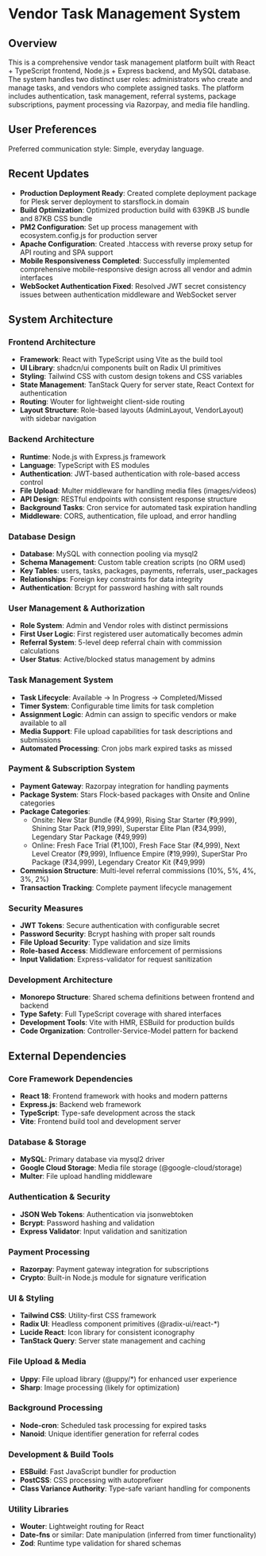 # Vendor Task Management System

## Overview

This is a comprehensive vendor task management platform built with React + TypeScript frontend, Node.js + Express backend, and MySQL database. The system handles two distinct user roles: administrators who create and manage tasks, and vendors who complete assigned tasks. The platform includes authentication, task management, referral systems, package subscriptions, payment processing via Razorpay, and media file handling.

## User Preferences

Preferred communication style: Simple, everyday language.

## Recent Updates
- **Production Deployment Ready**: Created complete deployment package for Plesk server deployment to starsflock.in domain
- **Build Optimization**: Optimized production build with 639KB JS bundle and 87KB CSS bundle
- **PM2 Configuration**: Set up process management with ecosystem.config.js for production server
- **Apache Configuration**: Created .htaccess with reverse proxy setup for API routing and SPA support
- **Mobile Responsiveness Completed**: Successfully implemented comprehensive mobile-responsive design across all vendor and admin interfaces
- **WebSocket Authentication Fixed**: Resolved JWT secret consistency issues between authentication middleware and WebSocket server

## System Architecture

### Frontend Architecture
- **Framework**: React with TypeScript using Vite as the build tool
- **UI Library**: shadcn/ui components built on Radix UI primitives
- **Styling**: Tailwind CSS with custom design tokens and CSS variables
- **State Management**: TanStack Query for server state, React Context for authentication
- **Routing**: Wouter for lightweight client-side routing
- **Layout Structure**: Role-based layouts (AdminLayout, VendorLayout) with sidebar navigation

### Backend Architecture
- **Runtime**: Node.js with Express.js framework
- **Language**: TypeScript with ES modules
- **Authentication**: JWT-based authentication with role-based access control
- **File Upload**: Multer middleware for handling media files (images/videos)
- **API Design**: RESTful endpoints with consistent response structure
- **Background Tasks**: Cron service for automated task expiration handling
- **Middleware**: CORS, authentication, file upload, and error handling

### Database Design
- **Database**: MySQL with connection pooling via mysql2
- **Schema Management**: Custom table creation scripts (no ORM used)
- **Key Tables**: users, tasks, packages, payments, referrals, user_packages
- **Relationships**: Foreign key constraints for data integrity
- **Authentication**: Bcrypt for password hashing with salt rounds

### User Management & Authorization
- **Role System**: Admin and Vendor roles with distinct permissions
- **First User Logic**: First registered user automatically becomes admin
- **Referral System**: 5-level deep referral chain with commission calculations
- **User Status**: Active/blocked status management by admins

### Task Management System
- **Task Lifecycle**: Available → In Progress → Completed/Missed
- **Timer System**: Configurable time limits for task completion
- **Assignment Logic**: Admin can assign to specific vendors or make available to all
- **Media Support**: File upload capabilities for task descriptions and submissions
- **Automated Processing**: Cron jobs mark expired tasks as missed

### Payment & Subscription System
- **Payment Gateway**: Razorpay integration for handling payments
- **Package System**: Stars Flock-based packages with Onsite and Online categories
- **Package Categories**: 
  - Onsite: New Star Bundle (₹4,999), Rising Star Starter (₹9,999), Shining Star Pack (₹19,999), Superstar Elite Plan (₹34,999), Legendary Star Package (₹49,999)
  - Online: Fresh Face Trial (₹1,100), Fresh Face Star (₹4,999), Next Level Creator (₹9,999), Influence Empire (₹19,999), SuperStar Pro Package (₹34,999), Legendary Creator Kit (₹49,999)
- **Commission Structure**: Multi-level referral commissions (10%, 5%, 4%, 3%, 2%)
- **Transaction Tracking**: Complete payment lifecycle management

### Security Measures
- **JWT Tokens**: Secure authentication with configurable secret
- **Password Security**: Bcrypt hashing with proper salt rounds
- **File Upload Security**: Type validation and size limits
- **Role-based Access**: Middleware enforcement of permissions
- **Input Validation**: Express-validator for request sanitization

### Development Architecture
- **Monorepo Structure**: Shared schema definitions between frontend and backend
- **Type Safety**: Full TypeScript coverage with shared interfaces
- **Development Tools**: Vite with HMR, ESBuild for production builds
- **Code Organization**: Controller-Service-Model pattern for backend

## External Dependencies

### Core Framework Dependencies
- **React 18**: Frontend framework with hooks and modern patterns
- **Express.js**: Backend web framework
- **TypeScript**: Type-safe development across the stack
- **Vite**: Frontend build tool and development server

### Database & Storage
- **MySQL**: Primary database via mysql2 driver
- **Google Cloud Storage**: Media file storage (@google-cloud/storage)
- **Multer**: File upload handling middleware

### Authentication & Security
- **JSON Web Tokens**: Authentication via jsonwebtoken
- **Bcrypt**: Password hashing and validation
- **Express Validator**: Input validation and sanitization

### Payment Processing
- **Razorpay**: Payment gateway integration for subscriptions
- **Crypto**: Built-in Node.js module for signature verification

### UI & Styling
- **Tailwind CSS**: Utility-first CSS framework
- **Radix UI**: Headless component primitives (@radix-ui/react-*)
- **Lucide React**: Icon library for consistent iconography
- **TanStack Query**: Server state management and caching

### File Upload & Media
- **Uppy**: File upload library (@uppy/*) for enhanced user experience
- **Sharp**: Image processing (likely for optimization)

### Background Processing
- **Node-cron**: Scheduled task processing for expired tasks
- **Nanoid**: Unique identifier generation for referral codes

### Development & Build Tools
- **ESBuild**: Fast JavaScript bundler for production
- **PostCSS**: CSS processing with autoprefixer
- **Class Variance Authority**: Type-safe variant handling for components

### Utility Libraries
- **Wouter**: Lightweight routing for React
- **Date-fns** or similar: Date manipulation (inferred from timer functionality)
- **Zod**: Runtime type validation for shared schemas